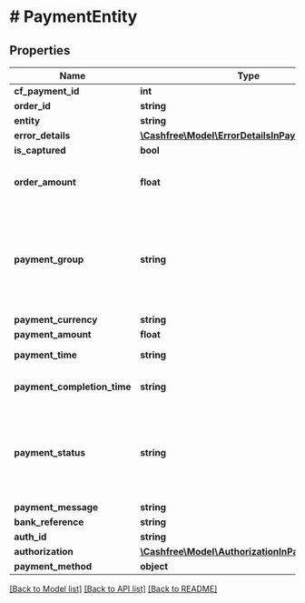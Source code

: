 # # PaymentEntity

## Properties

Name | Type | Description | Notes
------------ | ------------- | ------------- | -------------
**cf_payment_id** | **int** |  | [optional]
**order_id** | **string** |  | [optional]
**entity** | **string** |  | [optional]
**error_details** | [**\Cashfree\Model\ErrorDetailsInPaymentsEntity**](ErrorDetailsInPaymentsEntity.md) |  | [optional]
**is_captured** | **bool** |  | [optional]
**order_amount** | **float** | Order amount can be different from payment amount if you collect service fee from the customer | [optional]
**payment_group** | **string** | Type of payment group. One of [&#39;prepaid_card&#39;, &#39;upi_ppi_offline&#39;, &#39;cash&#39;, &#39;upi_credit_card&#39;, &#39;paypal&#39;, &#39;net_banking&#39;, &#39;cardless_emi&#39;, &#39;credit_card&#39;, &#39;bank_transfer&#39;, &#39;pay_later&#39;, &#39;debit_card_emi&#39;, &#39;debit_card&#39;, &#39;wallet&#39;, &#39;upi_ppi&#39;, &#39;upi&#39;, &#39;credit_card_emi&#39;] | [optional]
**payment_currency** | **string** |  | [optional]
**payment_amount** | **float** |  | [optional]
**payment_time** | **string** | This is the time when the payment was initiated | [optional]
**payment_completion_time** | **string** | This is the time when the payment reaches its terminal state | [optional]
**payment_status** | **string** | The transaction status can be one of  [\&quot;SUCCESS\&quot;, \&quot;NOT_ATTEMPTED\&quot;, \&quot;FAILED\&quot;, \&quot;USER_DROPPED\&quot;, \&quot;VOID\&quot;, \&quot;CANCELLED\&quot;, \&quot;PENDING\&quot;] | [optional]
**payment_message** | **string** |  | [optional]
**bank_reference** | **string** |  | [optional]
**auth_id** | **string** |  | [optional]
**authorization** | [**\Cashfree\Model\AuthorizationInPaymentsEntity**](AuthorizationInPaymentsEntity.md) |  | [optional]
**payment_method** | **object** |  | [optional]

[[Back to Model list]](../../README.md#models) [[Back to API list]](../../README.md#endpoints) [[Back to README]](../../README.md)
